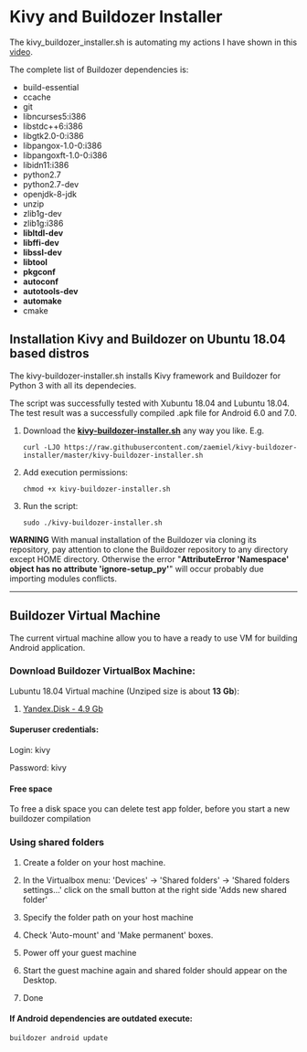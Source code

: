 # Kivy and Buildozer Installer

The kivy_buildozer_installer.sh is automating my actions I have shown in this [video](https://www.youtube.com/watch?v=IzKJgpJrrQU).

The complete list of Buildozer dependencies is:

-    build-essential
-    ccache
-    git
-    libncurses5:i386
-    libstdc++6:i386
-    libgtk2.0-0:i386
-    libpangox-1.0-0:i386
-    libpangoxft-1.0-0:i386
-    libidn11:i386
-    python2.7
-    python2.7-dev
-    openjdk-8-jdk
-    unzip
-    zlib1g-dev
-    zlib1g:i386
-    **libltdl-dev**
-    **libffi-dev**
-    **libssl-dev**
-    **libtool**
-    **pkgconf**
-    **autoconf**
-    **autotools-dev**
-    **automake**
-    cmake


## Installation Kivy and Buildozer on Ubuntu 18.04 based distros

The kivy-buildozer-installer.sh installs Kivy framework and Buildozer for Python 3 with all its dependecies.

The script was successfully tested with Xubuntu 18.04 and Lubuntu 18.04. The test result was a successfully compiled .apk file for Android 6.0 and 7.0.

1. Download the [**kivy-buildozer-installer.sh**](https://raw.githubusercontent.com/zaemiel/kivy-buildozer-installer/master/kivy-buildozer-installer.sh) any way you like. E.g.

    ```curl -LJO https://raw.githubusercontent.com/zaemiel/kivy-buildozer-installer/master/kivy-buildozer-installer.sh```

2. Add execution permissions:

    ```chmod +x kivy-buildozer-installer.sh```

3. Run the script:

    ```sudo ./kivy-buildozer-installer.sh```


**WARNING**
With manual installation of the Buildozer via cloning its repository, pay attention to clone the Buildozer repository to any directory except HOME directory. Otherwise the error "**AttributeError 'Namespace' object has no attribute 'ignore-setup_py'**" will occur probably due importing modules conflicts.

____________

## Buildozer Virtual Machine

The current virtual machine allow
you to have a ready to use VM for building Android application.

### Download Buildozer VirtualBox Machine:

Lubuntu 18.04 Virtual machine (Unziped size is about **13 Gb**):

1. [Yandex.Disk - 4.9 Gb](https://yadi.sk/d/P8Vw_2xXLJKNCA)


#### Superuser credentials:

Login: kivy

Password: kivy


#### Free space
To free a disk space you can delete test app folder, before you start a new buildozer compilation
 

### Using shared folders

1. Create a folder on your host machine.

2. In the Virtualbox menu: 'Devices' -> 'Shared folders' -> 'Shared folders settings...' click on the small button at the right side 'Adds new shared folder'

3. Specify the folder path on your host machine

4. Check 'Auto-mount' and 'Make permanent' boxes.

5. Power off your guest machine

6. Start the guest machine again and shared folder should appear on the Desktop.

7. Done


#### If Android dependencies are outdated execute:

```buildozer android update```
